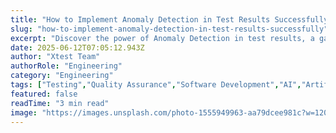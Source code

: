 ```yaml
---
title: "How to Implement Anomaly Detection in Test Results Successfully"
slug: "how-to-implement-anomaly-detection-in-test-results-successfully"
excerpt: "Discover the power of Anomaly Detection in test results, a game-changing tool in the world of data analysis and quality control. Learn how this advanced technology helps identify hidden patterns, outliers and unexpected behaviors, leading to improved accuracy and efficiency. Dont miss out on this deep-dive into the future of data analytics!"
date: 2025-06-12T07:05:12.943Z
author: "Xtest Team"
authorRole: "Engineering"
category: "Engineering"
tags: ["Testing","Quality Assurance","Software Development","AI","Artificial Intelligence"]
featured: false
readTime: "3 min read"
image: "https://images.unsplash.com/photo-1555949963-aa79dcee981c?w=1200&h=600&fit=crop"
---
```


